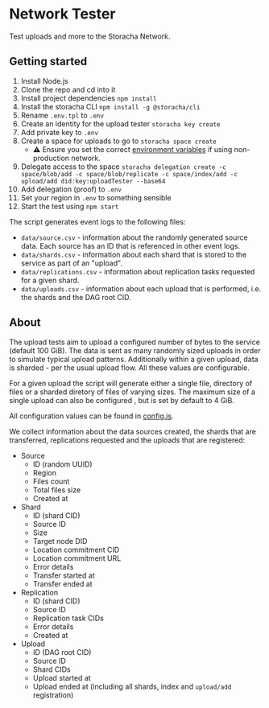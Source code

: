 # Network Tester

Test uploads and more to the Storacha Network.

## Getting started

1. Install Node.js
2. Clone the repo and cd into it
3. Install project dependencies `npm install`
4. Install the storacha CLI `npm install -g @storacha/cli`
5. Rename `.env.tpl` to `.env`
6. Create an identity for the upload tester `storacha key create`
7. Add private key to `.env`
8. Create a space for uploads to go to `storacha space create`
    * ⚠️ Ensure you set the correct [environment variables](https://gist.github.com/alanshaw/3c27e67bd9136c789e90950e3fc67644) if using non-production network.
9. Delegate access to the space `storacha delegation create -c space/blob/add -c space/blob/replicate -c space/index/add -c upload/add did:key:uploadTester --base64`
10. Add delegation (proof) to `.env`
11. Set your region in `.env` to something sensible
12. Start the test using `npm start`

The script generates event logs to the following files:

* `data/source.csv` - information about the randomly generated source data. Each source has an ID that is referenced in other event logs.
* `data/shards.csv` - information about each shard that is stored to the service as part of an "upload".
* `data/replications.csv` - information about replication tasks requested for a given shard.
* `data/uploads.csv` - information about each upload that is performed, i.e. the shards and the DAG root CID.

## About

The upload tests aim to upload a configured number of bytes to the service (default 100 GiB). The data is sent as many randomly sized uploads in order to simulate typical upload patterns. Additionally within a given upload, data is sharded - per the usual upload flow. All these values are configurable.

For a given upload the script will generate either a single file, directory of files or a sharded diretory of files of varying sizes. The maximum size of a single upload can also be configured , but is set by default to 4 GiB.

All configuration values can be found in [config.js](./src/config.js).

We collect information about the data sources created, the shards that are transferred, replications requested and the uploads that are registered:

* Source
    * ID (random UUID)
    * Region
    * Files count
    * Total files size
    * Created at
* Shard
    * ID (shard CID)
    * Source ID
    * Size
    * Target node DID
    * Location commitment CID
    * Location commitment URL
    * Error details
    * Transfer started at
    * Transfer ended at
* Replication
    * ID (shard CID)
    * Source ID
    * Replication task CIDs
    * Error details
    * Created at
* Upload
    * ID (DAG root CID)
    * Source ID
    * Shard CIDs
    * Upload started at
    * Upload ended at (including all shards, index and `upload/add` registration)
